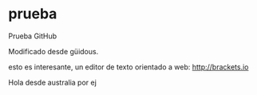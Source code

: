 # prueba
Prueba GitHub

Modificado desde güidous.

esto es interesante, un editor de texto orientado a web:
http://brackets.io

Hola desde australia por ej

